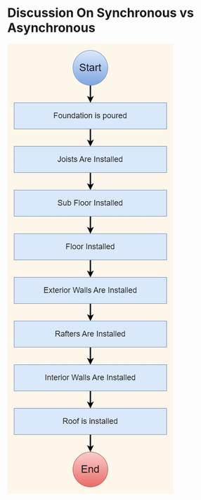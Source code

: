# Discussion On Synchronous vs Asynchronous

![Synchronous](../Diagrams/Discussion-Synchronous.jpg)


